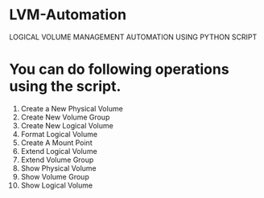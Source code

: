 # LVM-Automation

LOGICAL VOLUME MANAGEMENT AUTOMATION USING PYTHON SCRIPT

# You can do following operations using the script.

1) Create a New Physical Volume 
2) Create New Volume Group
3) Create New Logical Volume
4) Format Logical Volume
5) Create A Mount Point
6) Extend Logical Volume
7) Extend Volume Group
8) Show Physical Volume
9) Show Volume Group
10) Show Logical Volume
